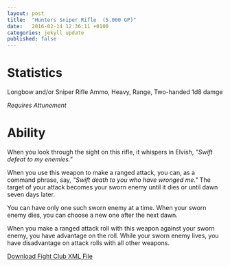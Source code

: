 ```yaml
---
layout: post
title:  "Hunters Sniper Rifle  (5.000 GP)"
date:   2016-02-14 12:36:11 +0100
categories: jekyll update
published: false
---
```


# Statistics
Longbow and/or Sniper Rifle
Ammo, Heavy, Range, Two-handed
1d8 damge

*Requires Attunement*

# Ability

When you look through the sight on this rifle, it whispers in Elvish, _"Swift defeat to my enemies."_

When you use this weapon to make a ranged attack, you can, as a command phrase, say, _"Swift death to you who have wronged me."_
The target of your attack becomes your sworn enemy until it dies or until dawn seven days later.

You can have only one such sworn enemy at a time. When your sworn enemy dies, you can choose a new one after the next dawn.

When you make a ranged attack roll with this weapon against your sworn enemy, you have advantage on the roll.
While your sworn enemy lives, you have disadvantage on attack rolls with all other weapons.

<a href="{{site.url}}/for-the-players/items/hunters-sniper-rifle.xml">Download Fight Club XML File</a>
